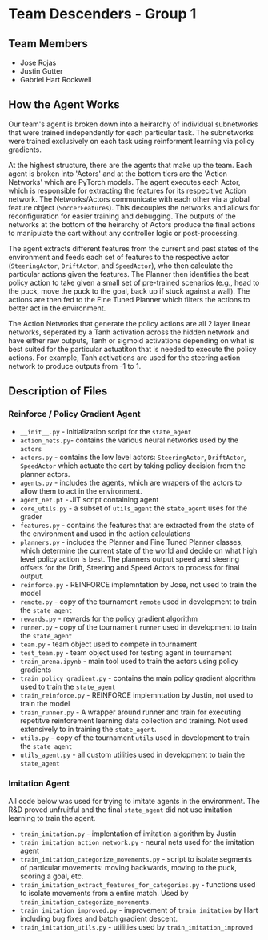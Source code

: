 # Team Descenders - Group 1

## Team Members
- Jose Rojas
- Justin Gutter
- Gabriel Hart Rockwell

## How the Agent Works

Our team's agent is broken down into a heirarchy of individual subnetworks that
were trained independently for each particular task. The subnetworks were trained
exclusively on each task using reinforment learning via policy gradients.

At the highest structure, there are the agents that make up the team. Each agent is
broken into 'Actors' and at the bottom tiers are the 'Action Networks' which are PyTorch
models. The agent executes each Actor, which is responsible for extracting the
features for its respecitive Action network. The Networks/Actors communicate with each
other via a global feature object (`SoccerFeatures`). This decouples the networks and
allows for reconfiguration for easier training and debugging. The outputs of the networks
at the bottom of the heirarchy of Actors produce the final actions to manipulate the
cart without any controller logic or post-processing.

The agent extracts different features from the current and past states of the 
environment and feeds each set of features to the respective actor 
(`SteeringActor`, `DriftActor`, and `SpeedActor`), who then calculate the particular actions given 
the features. The Planner then identifies the best policy
action to take given a small set of pre-trained scenarios (e.g., head to the puck,
move the puck to the goal, back up if stuck against a wall). The actions are
then fed to the Fine Tuned Planner which filters the
actions to better act in the environment.

The Action Networks that generate the policy actions are all 2 layer linear
networks, seperated by a Tanh activation across the hidden network and have either raw outputs,
Tanh or sigmoid activations depending on what is best suited for the particular actuatiton
that is needed to execute the policy actions. For example, Tanh activations are used for
the steering action network to produce outputs from -1 to 1.

## Description of Files

### Reinforce / Policy Gradient Agent
- `__init__.py` - initialization script for the `state_agent`
- `action_nets.py`- contains the various neural networks used by the `actors`
- `actors.py` - contains the low level actors: `SteeringActor`, `DriftActor`, `SpeedActor`
which actuate the cart by taking policy decision from the planner actors.
- `agents.py` - includes the agents, which are wrapers of the actors to allow them to act
in the environment.
- `agent_net.pt` - JIT script containing agent
- `core_utils.py` - a subset of `utils_agent` the `state_agent` uses for the grader
- `features.py` - contains the features that are extracted from the state of the 
environment and used in the action calculations
- `planners.py` - includes the Planner and Fine Tuned Planner classes, which determine
the current state of the world and decide on what high level policy action is best. The planners
output speed and steering offsets for the Drift, Steering and Speed Actors to process for final output.
- `reinforce.py` - REINFORCE implemntation by Jose, not used to train the model
- `remote.py` - copy of the tournament `remote` used in development to train the `state_agent`
- `rewards.py` - rewards for the policy gradient algorithm
- `runner.py` - copy of the tournament `runner` used in development to train the `state_agent`
- `team.py` - team object used to compete in tournament
- `test_team.py` - team object used for testing agent in tournament
- `train_arena.ipynb` - main tool used to train the actors using policy gradients
- `train_policy_gradient.py` - contains the main policy gradient algorithm used
to train the `state_agent`
- `train_reinforce.py` - REINFORCE implemntation by Justin, not used to train the model
- `train_runner.py` - A wrapper around runner and train for executing repetitve 
reinforement learning data collection and training. Not used extensively to 
in training the `state_agent`.
- `utils.py` - copy of the tournament `utils` used in development to train the `state_agent`
- `utils_agent.py` - all custom utilities used in development to train the `state_agent`

### Imitation Agent
All code below was used for trying to imitate agents in the environment. The
R&D proved unfruitful and the final `state_agent` did not use imitation learning
to train the agent.

- `train_imitation.py` - implentation of imitation algorithm by Justin
- `train_imitation_action_network.py` - neural nets used for the imitation agent
- `train_imitation_categorize_movements.py` - script to isolate segments of 
particular movements: moving backwards, moving to the puck, scoring a goal, etc.
- `train_imitation_extract_features_for_categories.py` - functions used to isolate
movements from a entire match. Used by `train_imitation_categorize_movements`.
- `train_imitation_improved.py` - improvement of `train_imitation` by Hart including bug fixes and batch gradient descent.
- `train_imitation_utils.py` - utilities used by `train_imitation_improved`